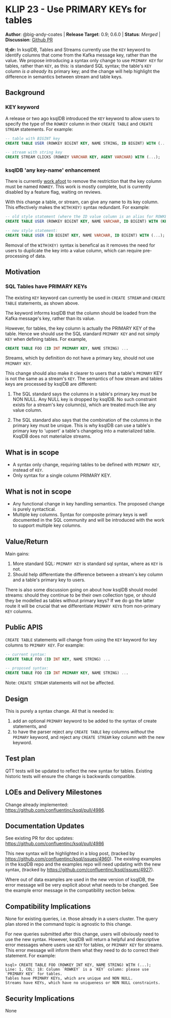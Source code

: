 # KLIP 23 - Use PRIMARY KEYs for tables

**Author**: @big-andy-coates |
**Release Target**: 0.9; 0.6.0 |
**Status**: _Merged_ |
**Discussion**: [Github PR](https://github.com/confluentinc/ksql/pull/5008)

**tl;dr:** In ksqlDB, Tables and Streams currently use the `KEY` keyword to identify columns that
come from the Kafka message key, rather than the value. We propose introducing a syntax only change
to use `PRIMARY KEY` for tables, rather than `KEY`, as this: is standard SQL syntax; the table's
`KEY` column _is a already_ its primary key; and the change will help highlight the difference in
semantics between stream and table keys.
           
## Background

### KEY keyword

A release or two ago ksqlDB introduced the `KEY` keyword to allow users to specify the type of the
`ROWKEY` column in their `CREATE TABLE` and `CREATE STREAM` statements. For example:

```sql
-- table with BIGINT key
CREATE TABLE USER (ROWKEY BIGINT KEY, NAME STRING, ID BIGINT) WITH (...);

-- stream with string key
CREATE STREAM CLICKS (ROWKEY VARCHAR KEY, AGENT VARCHAR) WITH (...);
```

### ksqlDB 'any key-name' enhancement

There is currently [work afoot](https://github.com/confluentinc/ksql/issues/3536) to remove the
restriction that the key column must be named `ROWKEY`. This work is mostly complete, but is
currently disabled by a feature flag, waiting on reviews.

With this change a table, or stream, can give any name to its key column. This effectively makes the
`WITH(KEY)` syntax redundant.  For example:

```sql
-- old style statement (where the ID value column is an alias for ROWKEY)
CREATE TABLE USER (ROWKEY BIGINT KEY, NAME VARCHAR, ID BIGINT) WITH (KEY='ID', ...);

-- new style statement:
CREATE TABLE USER (ID BIGINT KEY, NAME VARCHAR, ID BIGINT) WITH (...);
```

Removal of the `WITH(KEY)` syntax is benefical as it removes the need for users to duplicate the key
into a value column, which can require pre-processing of data.

## Motivation

### SQL Tables have PRIMARY KEYs

The existing `KEY` keyword can currently be used in `CREATE STREAM` and `CREATE TABLE` statements,
as shown above.

The keyword informs ksqlDB that the column should be loaded from the Kafka message's key, rather
than its value.

However, for tables, the key column is actually the PRIMARY KEY of the table. Hence we should use
the SQL standard `PRIMARY KEY` and not simply `KEY` when defining tables. For example,

```sql
CREATE TABLE FOO (ID INT PRIMARY KEY, NAME STRING) ...
```

Streams, which by definition do not have a primary key, should not use `PRIMARY KEY`.

This change should also make it clearer to users that a table's `PRIMARY` KEY is not the same as a
stream's `KEY`. The semantics of how stream and tables keys are processed by ksqlDB are different:

1. The SQL standard says the columns in a table's primary key must be NON NULL. Any NULL key is
dropped by ksqlDB. No such constraint exists for a stream's key column(s), which are treated much
like any value column.

2. The SQL standard also says that the combination of the columns in the primary key must be unique.
This is why ksqlDB can use a table's primary key to 'upsert' a table's changelog into a materialized
table. KsqlDB does not materialize streams.

## What is in scope

* A syntax only change, requiring tables to be defined with `PRIMARY KEY`, instead of `KEY`.
* Only syntax for a single column PRIMARY KEY.

## What is not in scope

* Any functional change in key handling semantics. The proposed change is purely syntactical.
* Multiple key columns. Syntax for composite primary keys is well documented in the SQL community
and will be introduced with the work to support multiple key columns.

## Value/Return

Main gains:

1. More standard SQL: `PRIMARY KEY` is standard sql syntax, where as `KEY` is not.
2. Should help differentiate the difference between a stream's key column and a table's primary key
to users.

There is also some discussion going on about how ksqlDB should model streams: should they continue
to be their own collection type, or should they be modelled as tables without primary keys? If we
do go the latter route it will be crucial that we differentiate `PRIMARY KEY`s from non-primary
`KEY` columns.

## Public APIS

`CREATE TABLE` statements will change from using the `KEY` keyword for key columns to `PRIMARY KEY`.
For example:

```sql
-- current syntax:
CREATE TABLE FOO (ID INT KEY, NAME STRING) ...

-- proposed syntax:
CREATE TABLE FOO (ID INT PRIMARY KEY, NAME STRING) ...
```

Note: `CREATE STREAM` statements will not be affected.

## Design

This is purely a syntax change.  All that is needed is:

 1. add an optional `PRIMARY` keyword to be added to the syntax of create statements, and
 1. to have the parser reject any `CREATE TABLE` key columns _without_ the `PRIMARY`
keyword, and reject any `CREATE STREAM` key column _with_ the new keyword.

## Test plan

QTT tests will be updated to reflect the new syntax for tables. Existing historic tests will ensure
the change is backwards compatible.

## LOEs and Delivery Milestones

Change already implemented: https://github.com/confluentinc/ksql/pull/4986.

## Documentation Updates

See existing PR for doc updates: https://github.com/confluentinc/ksql/pull/4986

This new syntax will be highlighted in a blog post, (tracked by
https://github.com/confluentinc/ksql/issues/4960). The existing examples in the ksqlDB repo and the
examples repo will need updating with the new syntax,
(tracked by https://github.com/confluentinc/ksql/issues/4927).

Where out of data examples are used in the new version of ksqlDB, the error message will be very
explicit about what needs to be changed. See the example error message in the compatibility section
below.

## Compatibility Implications

None for existing queries, i.e. those already in a users cluster. The query plan stored in the
command topic is agnostic to this change.

For new queries submitted after this change, users will obviously need to use the new syntax.
However, ksqlDB will return a helpful and descriptive error messages where users use `KEY` for
tables, or `PRIMARY KEY` for streams. This error message will inform them what they need to do to
correct their statement.  For example:

```
ksql> CREATE TABLE FOO (ROWKEY INT KEY, NAME STRING) WITH (...);
Line: 1, COL: 18: Column `ROWKEY` is a `KEY` column: please use `PRIMARY KEY` for tables.
Tables have PRIMARY KEYs, which are unique and NON NULL.
Streams have KEYs, which have no uniqueness or NON NULL constraints.
```

## Security Implications

None
